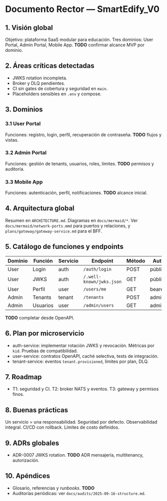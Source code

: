 # Documento Rector — SmartEdify_V0

## 1. Visión global
Objetivo: plataforma SaaS modular para educación. Tres dominios: User Portal, Admin Portal, Mobile App. **TODO** confirmar alcance MVP por dominio.

## 2. Áreas críticas detectadas
- JWKS rotation incompleta.
- Broker y DLQ pendientes.
- CI sin gates de cobertura y seguridad en `main`.
- Placeholders sensibles en `.env` y compose.

## 3. Dominios
### 3.1 User Portal
Funciones: registro, login, perfil, recuperación de contraseña. **TODO** flujos y vistas.

### 3.2 Admin Portal
Funciones: gestión de tenants, usuarios, roles, límites. **TODO** permisos y auditoría.

### 3.3 Mobile App
Funciones: autenticación, perfil, notificaciones. **TODO** alcance inicial.

## 4. Arquitectura global
Resumen en `ARCHITECTURE.md`. Diagramas en `docs/mermaid/*`.
Ver `docs/mermaid/network-ports.mmd` para puertos y relaciones, y `plans/gateway/gateway-service.md` para el BFF.

## 5. Catálogo de funciones y endpoints
| Dominio | Función | Servicio | Endpoint | Método | Auth |
|---|---|---|---|---|---|
| User | Login | auth | `/auth/login` | POST | público |
| User | JWKS | auth | `/.well-known/jwks.json` | GET | público |
| User | Perfil | user | `/users/me` | GET | bearer |
| Admin | Tenants | tenant | `/tenants` | POST | admin |
| Admin | Usuarios | user | `/admin/users` | GET | admin |
**TODO** completar desde OpenAPI.

## 6. Plan por microservicio
- auth-service: implementar rotación JWKS y revocación. Métricas por `kid`. Pruebas de compatibilidad.
- user-service: contratos OpenAPI, caché selectiva, tests de integración.
- tenant-service: eventos `tenant.provisioned`, límites por plan, DLQ.

## 7. Roadmap
- T1: seguridad y CI. T2: broker NATS y eventos. T3: gateway y permisos finos.

## 8. Buenas prácticas
Un servicio = una responsabilidad. Seguridad por defecto. Observabilidad integral. CI/CD con rollback. Límites de costo definidos.

## 9. ADRs globales
- ADR-0007 JWKS rotation. **TODO** ADR mensajería, multitenancy, autorización.

## 10. Apéndices
- Glosario, referencias y *runbooks*. **TODO**
- Auditorías periódicas: ver `docs/audits/2025-09-16-structure.md`.
